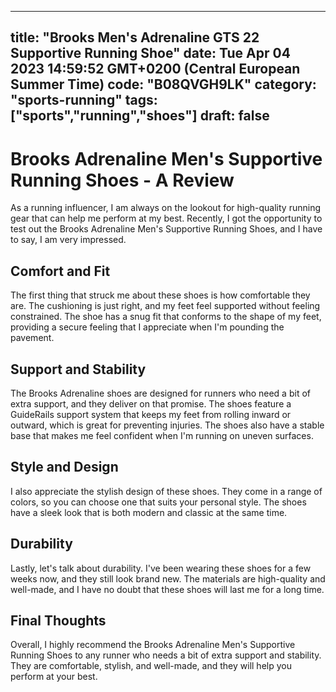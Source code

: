 
---
title: "Brooks Men's Adrenaline GTS 22 Supportive Running Shoe" 
date: Tue Apr 04 2023 14:59:52 GMT+0200 (Central European Summer Time)
code: "B08QVGH9LK"
category: "sports-running"
tags: ["sports","running","shoes"] 
draft: false
---
    
# Brooks Adrenaline Men's Supportive Running Shoes - A Review

As a running influencer, I am always on the lookout for high-quality running gear that can help me perform at my best. Recently, I got the opportunity to test out the Brooks Adrenaline Men's Supportive Running Shoes, and I have to say, I am very impressed.

## Comfort and Fit

The first thing that struck me about these shoes is how comfortable they are. The cushioning is just right, and my feet feel supported without feeling constrained. The shoe has a snug fit that conforms to the shape of my feet, providing a secure feeling that I appreciate when I'm pounding the pavement.

## Support and Stability

The Brooks Adrenaline shoes are designed for runners who need a bit of extra support, and they deliver on that promise. The shoes feature a GuideRails support system that keeps my feet from rolling inward or outward, which is great for preventing injuries. The shoes also have a stable base that makes me feel confident when I'm running on uneven surfaces.

## Style and Design

I also appreciate the stylish design of these shoes. They come in a range of colors, so you can choose one that suits your personal style. The shoes have a sleek look that is both modern and classic at the same time.

## Durability

Lastly, let's talk about durability. I've been wearing these shoes for a few weeks now, and they still look brand new. The materials are high-quality and well-made, and I have no doubt that these shoes will last me for a long time.

## Final Thoughts

Overall, I highly recommend the Brooks Adrenaline Men's Supportive Running Shoes to any runner who needs a bit of extra support and stability. They are comfortable, stylish, and well-made, and they will help you perform at your best.
